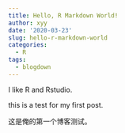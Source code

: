 ```yaml
---
title: Hello, R Markdown World!
author: xyy
date: '2020-03-23'
slug: hello-r-markdown-world
categories:
  - R
tags:
  - blogdown
---
```


I like R and Rstudio.

this is a test for my first post.

这是俺的第一个博客测试。
